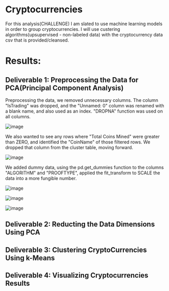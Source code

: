 # Cryptocurrencies

For this analysis(CHALLENGE) I am slated to use machine learning models in order to group cryptocurrencies.  I will use custering algorithms(upsupervised - non-labeled data) with the cryptocurrency data csv that is provided/cleansed.

# Results:

## Deliverable 1: Preprocessing the Data for PCA(Principal Component Analysis)

Preprocessing the data, we removed unnecessary columns.  The column "IsTrading" was dropped, and the "Unnamed: 0" column was renamed with a blank name, and also used as an index.  "DROPNA" function was used on all columns.

![image](https://user-images.githubusercontent.com/8845050/184172367-fdeb029d-b4f8-4624-935d-722c6efadc1f.png)

We also wanted to see any rows where "Total Coins Mined" were greater than ZERO, and identified the "CoinName" of those filtered rows.  We dropped that column from the cluster table, moving forward.

![image](https://user-images.githubusercontent.com/8845050/184172793-0425715a-4270-46be-bf86-a07642a49b10.png)

We added dummy data, using the pd.get_dummies function to the columns "ALGORITHM" and "PROOFTYPE", applied the fit_transform to SCALE the data into a more fungible number.  

![image](https://user-images.githubusercontent.com/8845050/184172894-1dac494f-23be-4fcf-aa2f-119180759d34.png)

![image](https://user-images.githubusercontent.com/8845050/184173009-9f999711-c007-4ecb-877b-d3a48be96511.png)

![image](https://user-images.githubusercontent.com/8845050/184173106-5b4eadc6-6c95-40dc-9fbe-59f046ab8ca0.png)

## Deliverable 2:  Reducting the Data Dimensions Using PCA


## Deliverable 3: Clustering CryptoCurrencies Using k-Means


## Deliverable 4:  Visualizing Cryptocurrencies Results


